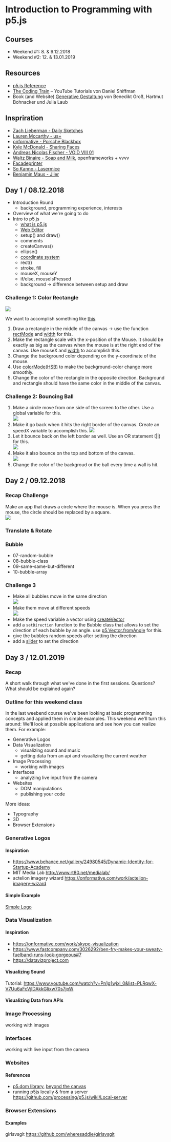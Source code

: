 # Introduction to Programming with p5.js

## Courses
* Weekend #1: 8. & 9.12.2018
* Weekend #2: 12. & 13.01.2019

## Resources
- [p5.js Reference](https://p5js.org/reference/)
- [The Coding Train](https://www.youtube.com/user/shiffman/playlists?view=50&sort=dd&shelf_id=14) – YouTube Tutorials von Daniel Shiffman
- Book (and Website) [Generative Gestaltung](http://www.generative-gestaltung.de/2/) von Benedikt Groß, Hartmut Bohnacker und Julia Laub

## Inspriration
- [Zach Lieberman - Daily Sketches](https://www.instagram.com/zach.lieberman/)
- [Lauren Mccarthy - us+](http://www.lauren-mccarthy.com/us)
- [onformative - Porsche Blackbox](https://onformative.com/work/porsche-blackbox)
- [Kyle McDonald - Sharing Faces](https://vimeo.com/96549043)
- [Andreas Nicolas Fischer - VOID VIII 01](http://studioanf.com/v0id-8/)
- [Waltz Binaire - Soap and Milk](http://waltzbinaire.com/work/soap-and-milk/), openframeworks + vvvv
- [Facadeprinter](http://sonicedevelopment.com/vamos-rafa/)
- [So Kanno - Lasermice](http://kanno.so/lasermice/)
- [Benjamin Maus - Jller](https://vimeo.com/167126696)

## Day 1 / 08.12.2018
- Introduction Round
	- background, programming experience, interests
- Overview of what we're going to do
- Intro to p5.js
	- [what is p5.js](http://hello.p5js.org)
	- [Web Editor](https://editor.p5js.org)
	- setup() and draw()
 	- comments
	- createCanvas()
	- ellipse()
	- [coordinate system](https://p5js.org/learn/coordinate-system-and-shapes.html)
	- rect()
	- stroke, fill
	- mouseX, mouseY
	- if/else, mouseIsPressed
	- background -> difference between setup and draw

### Challenge 1: Color Rectangle
![](img/challenge1.png)

We want to accomplish something like [this](http://www.generative-gestaltung.de/2/sketches/?01_P/P_1_0_01).

1. Draw a rectangle in the middle of the canvas -> use the function [rectMode](https://p5js.org/reference/#/p5/rectMode) and [width](https://p5js.org/reference/#/p5/width) for this.
2. Make the rectangle scale with the x-position of the Mouse. It should be exactly as big as the canvas when the mouse is at the right end of the canvas. Use mouseX and [width](https://p5js.org/reference/#/p5/width)  to accomplish this.
3. Change the background color depending on the y-coordinate of the mouse.
4. Use [colorMode(HSB)](https://p5js.org/reference/#/p5/colorMode) to make the background-color change more smoothly.
5. Change the color of the rectangle in the opposite direction. Background and rectangle should have the same color in the middle of the canvas.

### Challenge 2: Bouncing Ball
1. Make a circle move from one side of the screen to the other. Use a global variable for this.  
![](img/move-ellipse.gif)
2. Make it go back when it hits the right border of the canvas. Create an speedX variable to accomplish this. 
![](img/first-bounce.gif)
3. Let it bounce back on the left border as well. Use an OR statement (||) for this.  
![](img/bounce-backandforth.gif)
4. Make it also bounce on the top and bottom of the canvas.  
![](img/bouncing-xy.gif)
5. Change the color of the backgroud or the ball every time a wall is hit.


## Day 2 / 09.12.2018

### Recap Challenge
Make an app that draws a circle where the mouse is. When you press the mouse, the circle should be replaced by a square.  
![](img/square-circle.gif)

### Translate & Rotate

### Bubble 
* 07-random-bubble
* 08-bubble-class
* 09-same-same-but-different
* 10-bubble-array

### Challenge 3
* Make all bubbles move in the same direction  
![](img/bubbles-same-speed.gif)
* Make them move at different speeds  
![](img/bubbles-different-speeds.gif)
* Make the speed variable a vector using [createVector](https://p5js.org/reference/#/p5/createVector)
* add a `setDirection` function to the Bubble class that allows to set the direction of each bubble by an angle. use [p5.Vector.fromAngle](https://p5js.org/reference/#/p5.Vector/fromAngle) for this.
* give the bubbles random speeds after setting the direction
* add a [slider](https://p5js.org/reference/#/p5/createSlider) to set the direction



## Day 3 / 12.01.2019

### Recap 
A short walk through what we've done in the first sessions. Questions? What should be explained again?

### Outline for this weekend class
In the last weebend course we've been looking at basic programming concepts and applied them in simple examples. This weekend we'll turn this around: We'll look at possible applications and see how you can realize them. For example:
* Generative Logos 
* Data Visualization
	* visualizing sound and music
	* getting data from an api and visualizing the current weather
* Image Processing
	* working with images
* Interfaces
	* analyzing live input from the camera
* Websites
	* DOM manipulations
	* publishing your code

More ideas:
* Typography
* 3D
* Browser Extensions

### Generative Logos
#### Inspiration
* https://www.behance.net/gallery/24980545/Dynamic-Identity-for-Startup-Academy
* MIT Media Lab http://www.rt80.net/medialab/
* actelion imagery wizard https://onformative.com/work/actelion-imagery-wizard

#### Simple Example
[Simple Logo](code/14-logo.js)

### Data Visualization
#### Inspiration
* https://onformative.com/work/skype-visualization
* https://www.fastcompany.com/3026292/ben-fry-makes-your-sweaty-fuelband-runs-look-gorgeous#7
* https://datavizproject.com

#### Visualizing Sound
Tutorial: https://www.youtube.com/watch?v=Pn1g1wjxl_0&list=PLRqwX-V7Uu6aFcVjlDAkkGIixw70s7jpW

#### Visualizing Data from APIs

### Image Processing
working with images

### Interfaces
working with live input from the camera

### Websites
#### References
* [p5.dom library](http://p5js.org/reference/#/libraries/p5.dom), [beyond the canvas](https://github.com/processing/p5.js/wiki/Beyond-the-canvas)
* running p5js locally & from a server https://github.com/processing/p5.js/wiki/Local-server

### Browser Extensions
#### Examples
girlsvsgit https://github.com/wheresaddie/girlsvsgit